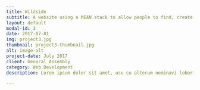```yaml
---
title: Wildside
subtitle: A website using a MEAN stack to allow people to find, create and share walks near them
layout: default
modal-id: 3
date: 2017-07-01
img: project3.jpg
thumbnail: project3-thumbnail.jpg
alt: image-alt
project-date: July 2017
client: General Assembly
category: Web Development
description: Lorem ipsum dolor sit amet, usu cu alterum nominavi lobortis. At duo novum diceret. Tantas apeirian vix et, usu sanctus postulant inciderint ut, populo diceret necessitatibus in vim. Cu eum dicam feugiat noluisse.

---
```

